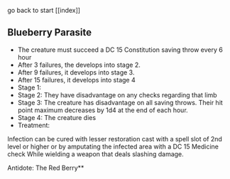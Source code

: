 go back to start [[index]]

## Blueberry Parasite

- The creature must succeed a DC 15 Constitution saving throw every 6 hour
- After 3 failures, the develops into stage 2.
- After 9 failures, it develops into stage 3. 
- After 15 failures, it develops into stage 4
- Stage 1: 
- Stage 2: They have disadvantage on any checks regarding that limb
- Stage 3: The creature has disadvantage on all saving throws. Their hit point maximum decreases by 1d4 at the end of each hour.
- Stage 4: The creature dies
- Treatment:

Infection can be cured with lesser restoration cast with a spell slot of 2nd level or higher or by amputating the infected area with a DC 15 Medicine check While wielding a weapon that deals slashing damage.

Antidote: The Red Berry**